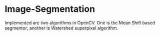 # Image-Segmentation
Implemented are two algorithms in OpenCV. One is the Mean Shift based segmentor; another is Watershed superpixel algorithm.

